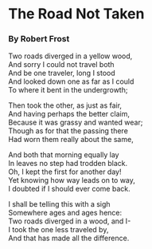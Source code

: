 # The Road Not Taken
### By Robert Frost

Two roads diverged in a yellow wood,<br/>
And sorry I could not travel both <br/>
And be one traveler, long I stood <br/>
And looked down one as far as I could <br/>
To where it bent in the undergrowth; <br/>

Then took the other, as just as fair, <br/>
And having perhaps the better claim, <br/>
Because it was grassy and wanted wear; <br/>
Though as for that the passing there <br/>
Had worn them really about the same, <br/>

And both that morning equally lay <br/>
In leaves no step had trodden black. <br/>
Oh, I kept the first for another day! <br/>
Yet knowing how way leads on to way, <br/>
I doubted if I should ever come back. <br/>

I shall be telling this with a sigh <br/>
Somewhere ages and ages hence: <br/>
Two roads diverged in a wood, and I- <br/>
I took the one less traveled by, <br/>
And that has made all the difference. <br/>
